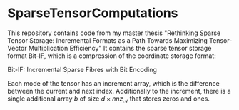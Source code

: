 # SparseTensorComputations

This repository contains code from my master thesis "Rethinking Sparse Tensor Storage: Incremental Formats as a Path Towards Maximizing Tensor-Vector Multiplication Efficiency" 
It contains the sparse tensor storage format Bit-IF, which is a compression of the coordinate storage format:

Bit-IF: Incremental Sparse Fibres with Bit Encoding

Each mode of the tensor has an increment array, which is the difference between the current and next index. Additionally to the increment, there is a single additional array $b$ of size $d \times nnz_{\mathcal{A}}$ that stores zeros and ones.

